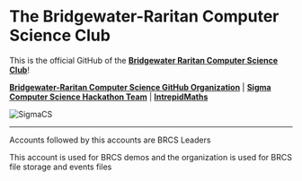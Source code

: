 # The Bridgewater-Raritan Computer Science Club

This is the official GitHub of the [**Bridgewater Raritan Computer Science Club**](https://brcomputerscience.github.io)!

[**Bridgewater-Raritan Computer Science GitHub Organization**](https://github.com/brcomputerscience-org) | [**Sigma Computer Science Hackathon Team**](https://github.com/sigmacompsci) | [**IntrepidMaths**](https://github.com/intrepidmaths)

![SigmaCS](https://github.com/intrepidbird/intrepidbird/assets/140008493/8262ffb0-2d45-48d6-89f9-2f69db240a7d)

------------------------

Accounts followed by this accounts are BRCS Leaders

This account is used for BRCS demos and the organization is used for BRCS file storage and events files
